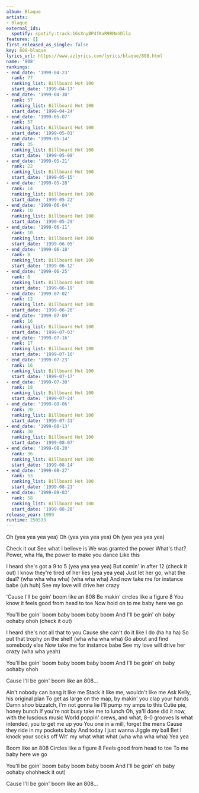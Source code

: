 ```yaml
---
album: Blaque
artists:
- Blaque
external_ids:
  spotify: spotify:track:16sXnyBP4fKaR9RMmhDlla
features: []
first_released_as_single: false
key: 808-blaque
lyrics_url: https://www.azlyrics.com/lyrics/blaque/808.html
name: '808'
rankings:
- end_date: '1999-04-23'
  rank: 77
  ranking_list: Billboard Hot 100
  start_date: '1999-04-17'
- end_date: '1999-04-30'
  rank: 57
  ranking_list: Billboard Hot 100
  start_date: '1999-04-24'
- end_date: '1999-05-07'
  rank: 57
  ranking_list: Billboard Hot 100
  start_date: '1999-05-01'
- end_date: '1999-05-14'
  rank: 35
  ranking_list: Billboard Hot 100
  start_date: '1999-05-08'
- end_date: '1999-05-21'
  rank: 22
  ranking_list: Billboard Hot 100
  start_date: '1999-05-15'
- end_date: '1999-05-28'
  rank: 14
  ranking_list: Billboard Hot 100
  start_date: '1999-05-22'
- end_date: '1999-06-04'
  rank: 10
  ranking_list: Billboard Hot 100
  start_date: '1999-05-29'
- end_date: '1999-06-11'
  rank: 10
  ranking_list: Billboard Hot 100
  start_date: '1999-06-05'
- end_date: '1999-06-18'
  rank: 8
  ranking_list: Billboard Hot 100
  start_date: '1999-06-12'
- end_date: '1999-06-25'
  rank: 8
  ranking_list: Billboard Hot 100
  start_date: '1999-06-19'
- end_date: '1999-07-02'
  rank: 12
  ranking_list: Billboard Hot 100
  start_date: '1999-06-26'
- end_date: '1999-07-09'
  rank: 16
  ranking_list: Billboard Hot 100
  start_date: '1999-07-03'
- end_date: '1999-07-16'
  rank: 17
  ranking_list: Billboard Hot 100
  start_date: '1999-07-10'
- end_date: '1999-07-23'
  rank: 16
  ranking_list: Billboard Hot 100
  start_date: '1999-07-17'
- end_date: '1999-07-30'
  rank: 18
  ranking_list: Billboard Hot 100
  start_date: '1999-07-24'
- end_date: '1999-08-06'
  rank: 20
  ranking_list: Billboard Hot 100
  start_date: '1999-07-31'
- end_date: '1999-08-13'
  rank: 30
  ranking_list: Billboard Hot 100
  start_date: '1999-08-07'
- end_date: '1999-08-20'
  rank: 36
  ranking_list: Billboard Hot 100
  start_date: '1999-08-14'
- end_date: '1999-08-27'
  rank: 53
  ranking_list: Billboard Hot 100
  start_date: '1999-08-21'
- end_date: '1999-09-03'
  rank: 58
  ranking_list: Billboard Hot 100
  start_date: '1999-08-28'
release_year: 1999
runtime: 250533
---
```

Oh (yea yea yea yea)
Oh (yea yea yea yea)
Oh (yea yea yea yea)


Check it out
See what I believe is
We was granted the power
What's that? Power, wha
Ha, the power to make you dance
Like this


I heard she's got a 9 to 5 (yea yea yea yea)
But comin' in after 12 (check it out)
I know they're tired of her lies (yea yea yea)
Just let her go, what the deal? (wha wha wha wha)
(wha wha wha)
And now take me for instance babe (uh huh)
See my love will drive her crazy


'Cause I'll be goin' boom like an 808
Be makin' circles like a figure 8
You know it feels good from head to toe
Now hold on to me baby here we go

You'll be goin' boom baby boom baby boom
And I'll be goin' oh baby oohaby ohoh
(check it out)


I heard she's not all that to you
Cause she can't do it like I do (ha ha ha)
So put that trophy on the shelf (wha wha wha wha)
Go about and find somebody else
Now take me for instance babe
See my love will drive her crazy (wha wha yeah)



You'll be goin' boom baby boom baby boom
And I'll be goin' oh baby oohaby ohoh

Cause I'll be goin' boom like an 808...


Ain't nobody can bang it like me
Stack it like me, wouldn't like me
Ask Kelly, his original plan
To get as large on the map, by makin' you clap your hands
Damn shoo bizzatch, I'm not gonna lie
I'll pump my amps to this
Cutie pie, honey bunch
If you're not busy take me to lunch
Oh, ya'll done did it now, with the luscious music
World poppin' crews, and what, 8-0 grooves
Is what intended, you to get me up you
You one in a mill, forget the mens
Cause they ride in my pockets baby
And today I just wanna
Jiggle my ball
Bet I knock your socks off
Wit' my what what what (wha wha wha wha)
Yea yea


Boom like an 808
Circles like a figure 8
Feels good from head to toe
To me baby here we go



You'll be goin' boom baby boom baby boom
And I'll be goin' oh baby oohaby ohohheck it out)

Cause I'll be goin' boom like an 808...
